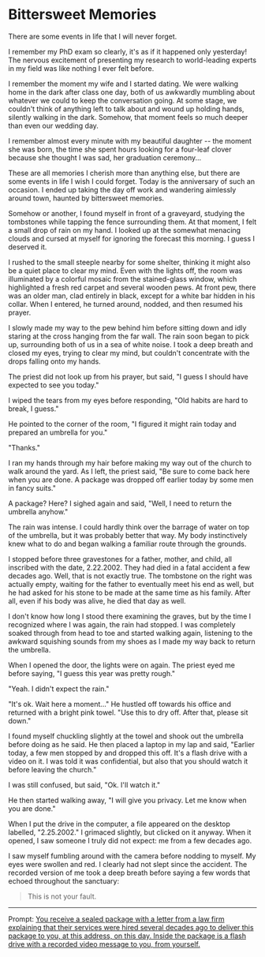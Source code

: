 # Bittersweet Memories

There are some events in life that I will never forget.

I remember my PhD exam so clearly, it's as if it happened only yesterday!
The nervous excitement of presenting my research to world-leading experts in my field was like nothing I ever felt before.

I remember the moment my wife and I started dating.
We were walking home in the dark after class one day, both of us awkwardly mumbling about whatever we could to keep the conversation going.
At some stage, we couldn't think of anything left to talk about and wound up holding hands, silently walking in the dark.
Somehow, that moment feels so much deeper than even our wedding day.

I remember almost every minute with my beautiful daughter -- the moment she was born, the time she spent hours looking for a four-leaf clover because she thought I was sad, her graduation ceremony...

These are all memories I cherish more than anything else, but there are some events in life I wish I could forget.
Today is the anniversary of such an occasion.
I ended up taking the day off work and wandering aimlessly around town, haunted by bittersweet memories.

Somehow or another, I found myself in front of a graveyard, studying the tombstones while tapping the fence surrounding them.
At that moment, I felt a small drop of rain on my hand.
I looked up at the somewhat menacing clouds and cursed at myself for ignoring the forecast this morning.
I guess I deserved it.

I rushed to the small steeple nearby for some shelter, thinking it might also be a quiet place to clear my mind.
Even with the lights off, the room was illuminated by a colorful mosaic from the stained-glass window, which highlighted a fresh red carpet and several wooden pews.
At front pew, there was an older man, clad entirely in black, except for a white bar hidden in his collar.
When I entered, he turned around, nodded, and then resumed his prayer.

I slowly made my way to the pew behind him before sitting down and idly staring at the cross hanging from the far wall.
The rain soon began to pick up, surrounding both of us in a sea of white noise.
I took a deep breath and closed my eyes, trying to clear my mind, but couldn't concentrate with the drops falling onto my hands.

The priest did not look up from his prayer, but said, "I guess I should have expected to see you today."

I wiped the tears from my eyes before responding, "Old habits are hard to break, I guess."

He pointed to the corner of the room, "I figured it might rain today and prepared an umbrella for you."

"Thanks."

I ran my hands through my hair before making my way out of the church to walk around the yard.
As I left, the priest said, "Be sure to come back here when you are done. A package was dropped off earlier today by some men in fancy suits."

A package? Here? I sighed again and said, "Well, I need to return the umbrella anyhow."

The rain was intense.
I could hardly think over the barrage of water on top of the umbrella, but it was probably better that way.
My body instinctively  knew what to do and began walking a familiar route through the grounds.

I stopped before three gravestones for a father, mother, and child, all inscribed with the date, 2.22.2002.
They had died in a fatal accident a few decades ago.
Well, that is not exactly true.
The tombstone on the right was actually empty, waiting for the father to eventually meet his end as well, but he had asked for his stone to be made at the same time as his family.
After all, even if his body was alive, he died that day as well.

I don't know how long I stood there examining the graves, but by the time I recognized where I was again, the rain had stopped.
I was completely soaked through from head to toe and started walking again, listening to the awkward squishing sounds from my shoes as I made my way back to return the umbrella.

When I opened the door, the lights were on again.
The priest eyed me before saying, "I guess this year was pretty rough."

"Yeah. I didn't expect the rain."

"It's ok. Wait here a moment..." He hustled off towards his office and returned with a bright pink towel. "Use this to dry off. After that, please sit down."

I found myself chuckling slightly at the towel and shook out the umbrella before doing as he said.
He then placed a laptop in my lap and said, "Earlier today, a few men stopped by and dropped this off. It's a flash drive with a video on it. I was told it was confidential, but also that you should watch it before leaving the church."

I was still confused, but said, "Ok. I'll watch it."

He then started walking away, "I will give you privacy. Let me know when you are done."

When I put the drive in the computer, a file appeared on the desktop labelled, "2.25.2002."
I grimaced slightly, but clicked on it anyway.
When it opened, I saw someone I truly did not expect: me from a few decades ago.

I saw myself fumbling around with the camera before nodding to myself.
My eyes were swollen and red.
I clearly had not slept since the accident.
The recorded version of me took a deep breath before saying a few words that echoed throughout the sanctuary:

> This is not your fault.

---

Prompt: [You receive a sealed package with a letter from a law firm explaining that their services were hired several decades ago to deliver this package to you, at this address, on this day. Inside the package is a flash drive with a recorded video message to you, from yourself.](https://www.reddit.com/r/WritingPrompts/comments/sihaop/wp_you_receive_a_sealed_package_with_a_letter/)
